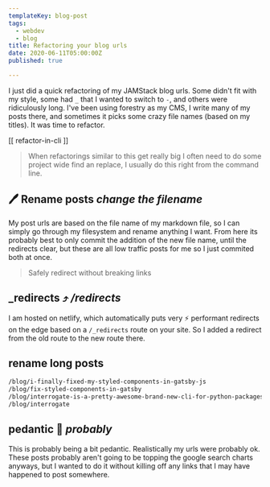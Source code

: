 ```yaml
---
templateKey: blog-post
tags:
  - webdev
  - blog
title: Refactoring your blog urls
date: 2020-06-11T05:00:00Z
published: true

---
```


I just did a quick refactoring of my JAMStack blog urls.  Some didn't fit with
my style, some had `_` that I wanted to switch to `-`, and others were
ridiculously long.  I've been using forestry as my CMS, I write many of my
posts there, and sometimes it picks some crazy file names (based on my titles).
It was time to refactor.


[[ refactor-in-cli ]]

> When refactorings similar to this get really big I often need to do some
> project wide find an replace, I usually do this right from the command line.

## 🖊 Rename posts _change the filename_

My post urls are based on the file name of my markdown file, so I can simply go
through my filesystem and rename anything I want.  From here its probably best
to only commit the addition of the new file name, until the redirects clear,
but these are all low traffic posts for me so I just commited both at once.

> Safely redirect without breaking links

## _redirects ⤴ _/redirects_

I am hosted on netlify, which automatically puts very ⚡ performant redirects
on the edge based on a `/_redirects` route on your site.  So I added a redirect
from the old route to the new route there.

## rename long posts

``` bash
/blog/i-finally-fixed-my-styled-components-in-gatsby-js
/blog/fix-styled-components-in-gatsby
/blog/interrogate-is-a-pretty-awesome-brand-new-cli-for-python-packages
/blog/interrogate
```

## pedantic 🤔 _probably_

This is probably being a bit pedantic.  Realistically my urls were probably ok.
These posts probably aren't going to be topping the google search charts
anyways, but I wanted to do it without killing off any links that I may have
happened to post somewhere.
